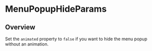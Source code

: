 # MenuPopupHideParams

<TypeHeader/>

## Overview

Set the `animated` property to `false` if you want to hide the menu popup without an animation.

<ApiDocs/>
